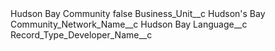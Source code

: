 <?xml version="1.0" encoding="UTF-8"?>
<CustomMetadata xmlns="http://soap.sforce.com/2006/04/metadata" xmlns:xsi="http://www.w3.org/2001/XMLSchema-instance" xmlns:xsd="http://www.w3.org/2001/XMLSchema">
    <label>Hudson Bay Community</label>
    <protected>false</protected>
    <values>
        <field>Business_Unit__c</field>
        <value xsi:type="xsd:string">Hudson&apos;s Bay</value>
    </values>
    <values>
        <field>Community_Network_Name__c</field>
        <value xsi:type="xsd:string">Hudson Bay</value>
    </values>
    <values>
        <field>Language__c</field>
        <value xsi:nil="true"/>
    </values>
    <values>
        <field>Record_Type_Developer_Name__c</field>
        <value xsi:nil="true"/>
    </values>
</CustomMetadata>
